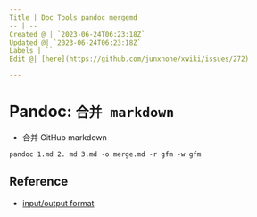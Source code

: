 ```yaml
---
Title | Doc Tools pandoc mergemd
-- | --
Created @ | `2023-06-24T06:23:18Z`
Updated @| `2023-06-24T06:23:18Z`
Labels | ``
Edit @| [here](https://github.com/junxnone/xwiki/issues/272)

---
```

# Pandoc: `合并 markdown` 
- 合并 GitHub markdown

```
pandoc 1.md 2. md 3.md -o merge.md -r gfm -w gfm
```

## Reference
- [input/output format](https://pandoc.org/MANUAL.html#general-options)
